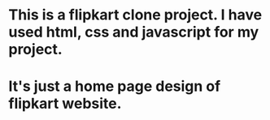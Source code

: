 # This is a flipkart clone project. I have used html, css and javascript for my project.
# It's just a home page design of flipkart website.
